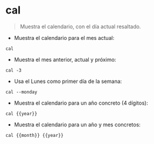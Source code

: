 # cal

> Muestra el calendario, con el día actual resaltado.

- Muestra el calendario para el mes actual:

`cal`

- Muestra el mes anterior, actual y próximo:

`cal -3`

- Usa el Lunes como primer día de la semana:

`cal --monday`

- Muestra el calendario para un año concreto (4 dígitos):

`cal {{year}}`

- Muestra el calendario para un año y mes concretos:

`cal {{month}} {{year}}`

